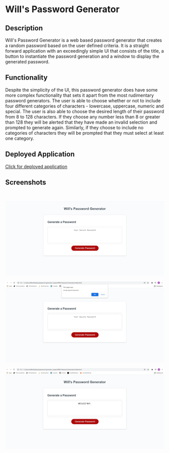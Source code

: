 # Will's Password Generator

## Description
Will's Password Generator is a web based password generator that creates a random password based on the user defined criteria. It is a straight forward application with an exceedingly simple UI that consists of the title, a button to instantiate the password generation and a window to display the generated password. 

## Functionality

Despite the simplicity of the UI, this password generator does have some more complex functionality that sets it apart from the most rudimentary password generators. The user is able to choose whether or not to include four different categories of characters - lowercase, uppercase, numeric and special. The user is also able to choose the desired length of their password from 8 to 128 characters. If they choose any number less than 8 or greater than 128 they will be alerted that they have made an invalid selection and prompted to generate again. Similarly, if they choose to include no categories of characters they will be prompted that they must select at least one category. 

## Deployed Application 

[Click for deployed application](https://will-neal.github.io/Wills-Password-Generator/)

## Screenshots 
<br>

![Password Generator Landing Page](https://github.com/Will-Neal/Wills-Password-Generator/blob/main/images/landingPage.jpg?raw=true)

![Password Generator Prompt Example](https://github.com/Will-Neal/Wills-Password-Generator/blob/main/images/prompt.jpg?raw=true)

![Password Generator Password](https://github.com/Will-Neal/Wills-Password-Generator/blob/main/images/generatedPassword.jpg?raw=true)